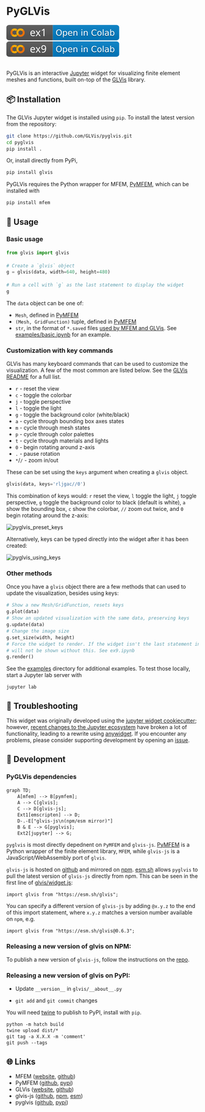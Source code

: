 # PyGLVis

[![badge](examples/.assets/ex1.svg)](https://colab.research.google.com/github/GLVis/pyglvis/blob/main/examples/ex1.ipynb)
[![badge](examples/.assets/ex9.svg)](https://colab.research.google.com/github/GLVis/pyglvis/blob/main/examples/ex9.ipynb)


\
PyGLVis is an interactive [Jupyter](https://jupyter.org/) widget for visualizing finite element meshes and functions, built on-top of the [GLVis](https://glvis.org/) library.

## 📦 Installation

The GLVis Jupyter widget is installed using `pip`. To install the latest version from the repository:

```bash
git clone https://github.com/GLVis/pyglvis.git
cd pyglvis
pip install .
```

Or, install directly from PyPi,
```bash
pip install glvis
```

PyGLVis requires the Python wrapper for MFEM, [PyMFEM](https://github.com/mfem/pymfem), which can be installed with
```bash
pip install mfem
```



## 🚀 Usage

### Basic usage

```python
from glvis import glvis

# Create a `glvis` object
g = glvis(data, width=640, height=480)

# Run a cell with `g` as the last statement to display the widget
g
```

The `data` object can be one of:

- `Mesh`, defined in [PyMFEM](https://github.com/mfem/pymfem)
- `(Mesh, GridFunction)` tuple, defined in [PyMFEM](https://github.com/mfem/pymfem)
- `str`, in the format of `*.saved` files [used by MFEM and GLVis](https://mfem.org/mesh-format-v1.0/). See [examples/basic.ipynb](examples/basic.ipynb) for an example.

### Customization with key commands

GLVis has many keyboard commands that can be used to customize the visualization.
A few of the most common are listed below. See the [GLVis README](https://github.com/GLVis/glvis?tab=readme-ov-file#key-commands) for a full list.
 - `r` - reset the view
 - `c` - toggle the colorbar
 - `j` - toggle perspective
 - `l` - toggle the light
 - `g` - toggle the background color (white/black)
 - `a` - cycle through bounding box axes states
 - `m` - cycle through mesh states
 - `p` - cycle through color palettes
 - `t` - cycle through materials and lights
 - `0` - begin rotating around z-axis
 - `.` - pause rotation
 - `*`/`/` - zoom in/out

These can be set using the `keys` argument when creating a `glvis` object.
```python
glvis(data, keys='rljgac//0')
```
This combination of keys would: `r` reset the view, `l` toggle the light, `j` toggle perspective, `g` toggle the background color to black (default is white), `a` show the bounding box, `c` show the colorbar, `//` zoom out twice, and `0` begin rotating around the z-axis:

![pyglvis_preset_keys](https://github.com/GLVis/pyglvis/assets/27717785/de0e0a99-72ac-4a88-8369-708515600b09)

Alternatively, keys can be typed directly into the widget after it has been created:

![pyglvis_using_keys](https://github.com/GLVis/pyglvis/assets/27717785/625f4f06-8f99-4390-94d7-4d317fd11e7f)

### Other methods

Once you have a `glvis` object there are a few methods that can used to update the
visualization, besides using keys:
```python
# Show a new Mesh/GridFunction, resets keys
g.plot(data)
# Show an updated visualization with the same data, preserving keys
g.update(data)
# Change the image size
g.set_size(width, height)
# Force the widget to render. If the widget isn't the last statement in a cell it
# will not be shown without this. See ex9.ipynb
g.render()
```

See the [examples](examples/) directory for additional examples. To test those locally, start a Jupyter lab server with

```
jupyter lab
```

## 🐛 Troubleshooting

This widget was originally developed using the [jupyter widget cookiecutter](https://github.com/jupyter-widgets/widget-cookiecutter); however, [recent changes to the Jupyter ecosystem](https://jupyter-notebook.readthedocs.io/en/latest/migrate_to_notebook7.html#why-a-new-version) have broken a lot of functionality, leading to a rewrite using [anywidget](https://anywidget.dev/). If you encounter any problems, please consider supporting development by opening an [issue](https://github.com/GLVis/pyglvis/issues).



## 🤖 Development

### PyGLVis dependencies

```mermaid
graph TD;
    A[mfem] --> B[pymfem];
    A --> C[glvis];
    C --> D[glvis-js];
    Ext1[emscripten] --> D;
    D-.-E["glvis-js\n(npm/esm mirror)"]
    B & E --> G[pyglvis];
    Ext2[jupyter] --> G;
```

`pyglvis` is most directly depednent on `PyMFEM` and `glvis-js`. [PyMFEM](https://github.com/mfem/pymfem) is a Python wrapper of the finite element library, `MFEM`, while `glvis-js` is a JavaScript/WebAssembly port of `glvis`.

`glvis-js` is hosted on [github](https://github.com/glvis/glvis-js) and mirrored on [npm](https://www.npmjs.com/package/glvis). [esm.sh](https://esm.sh/glvis) allows `pyglvis` to pull the latest version of `glvis-js` directly from npm. This can be seen in the first line of [glvis/widget.js](glvis/widget.js):

```
import glvis from "https://esm.sh/glvis";
```

You can specify a different version of `glvis-js` by adding `@x.y.z` to the end of this import statement, where `x.y.z` matches a version number available on `npm`, e.g.

```
import glvis from "https://esm.sh/glvis@0.6.3";
```


### Releasing a new version of glvis on NPM:

To publish a new version of `glvis-js`, follow the instructions on the [repo](https://github.com/GLVis/glvis-js/tree/master).


### Releasing a new version of glvis on PyPI:

- Update `__version__` in `glvis/__about__.py`

- `git add` and `git commit` changes


You will need [twine](https://pypi.org/project/twine/) to publish to PyPI, install with `pip`.

```
python -m hatch build
twine upload dist/*
git tag -a X.X.X -m 'comment'
git push --tags
```


## 🌐 Links
- MFEM ([website](https://mfem.org/), [github](https://github.com/mfem/mfem))
- PyMFEM ([github](https://github.com/mfem/pymfem), [pypi](https://pypi.org/project/mfem/))
- GLVis ([website](https://glvis.org/), [github](https://github.com/glvis/glvis))
- glvis-js ([github](https://github.com/glvis/glvis-js), [npm](https://www.npmjs.com/package/glvis), [esm](https://esm.sh/glvis))
- pyglvis ([github](https://github.com/GLVis/pyglvis), [pypi]())
